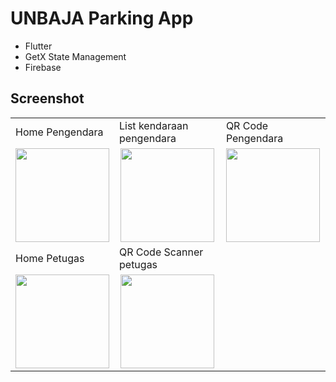 # UNBAJA Parking App
- Flutter
- GetX State Management
- Firebase

## Screenshot

<table>
  <tr>
    <td>Home Pengendara</td>
    <td>List kendaraan pengendara</td>
    <td>QR Code Pengendara</td>
  </tr
  <tr>
    <td align='center'><img src='../master/screenshot/home-pengendara.png' width=150></td>
    <td align='center'><img src='../master/screenshot/list-kendaraan-pengendara.png' width=150></td>
    <td align='center'><img src='../master/screenshot/qrcode-kendaraan-pengendara.png' width=150></td>
  </tr>
  <tr>
    <td>Home Petugas</td>
    <td>QR Code Scanner petugas</td>
  </tr
  <tr>
    <td align='center'><img src='../master/screenshot/home-petugas.png' width=150></td>
    <td align='center'><img src='../master/screenshot/qrcode-scanner-petugas.png' width=150></td>
  </tr>
</table>
